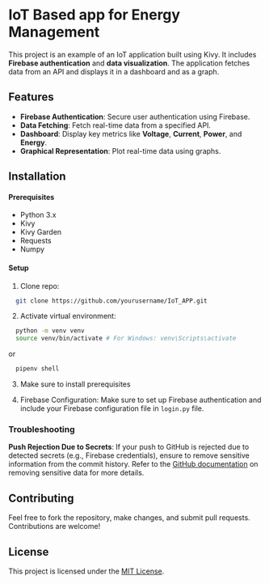 # IoT Based app for Energy Management

This project is an example of an IoT application built using Kivy. It includes **Firebase authentication** and **data visualization**. The application fetches data from an API and displays it in a dashboard and as a graph.

## Features
- **Firebase Authentication**: Secure user authentication using Firebase.
- **Data Fetching**: Fetch real-time data from a specified API.
- **Dashboard**: Display key metrics like **Voltage**, **Current**, **Power**, and **Energy**.
- **Graphical Representation**: Plot real-time data using graphs.






## Installation

#### Prerequisites
- Python 3.x
- Kivy
- Kivy Garden
- Requests
- Numpy

#### Setup
1. Clone repo:
```bash
  git clone https://github.com/yourusername/IoT_APP.git
```
2. Activate virtual environment:
```bash
  python -m venv venv
  source venv/bin/activate # For Windows: venv\Scripts\activate
```
or
```bash
  pipenv shell
```
3. Make sure to install prerequisites

4. Firebase Configuration:
Make sure to set up Firebase authentication and include your Firebase configuration file in ```login.py``` file.


### Troubleshooting
**Push Rejection Due to Secrets**: If your push to GitHub is rejected due to detected secrets (e.g., Firebase credentials), ensure to remove sensitive information from the commit history. Refer to the [GitHub documentation](https://docs.github.com/en/authentication/keeping-your-account-and-data-secure/removing-sensitive-data-from-a-repository) on removing sensitive data for more details.
## Contributing

Feel free to fork the repository, make changes, and submit pull requests. Contributions are welcome!


## License

This project is licensed under the [MIT License](https://choosealicense.com/licenses/mit/). 


